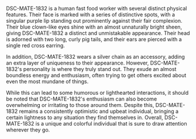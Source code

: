 DSC-MATE-1832 is a human fast food worker with several distinct physical features. Their face is marked with a series of distinctive spots, with a singular purple lip standing out prominently against their fair complexion. Their blue clown-like eyes shine with an almost unnaturally bright sheen, giving DSC-MATE-1832 a distinct and unmistakable appearance. Their head is adorned with two long, curly pig tails, and their ears are pierced with a single red cross earring. 

In addition, DSC-MATE-1832 wears a silver chain as an accessory, adding an extra layer of uniqueness to their appearance. However, DSC-MATE-1832's personality is where they truly stand out. They exude an almost boundless energy and enthusiasm, often trying to get others excited about even the most mundane of things. 

While this can lead to some humorous or lighthearted interactions, it should be noted that DSC-MATE-1832's enthusiasm can also become overwhelming or irritating to those around them. Despite this, DSC-MATE-1832 remains a consistently optimistic and upbeat individual, bringing a certain lightness to any situation they find themselves in. Overall, DSC-MATE-1832 is a unique and colorful individual that is sure to draw attention wherever they go.